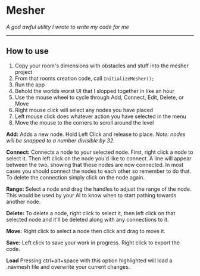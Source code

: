 
Mesher
======
*A god awful utility I wrote to write my code for me*
***

How to use
----
1. Copy your room's dimensions with obstacles and stuff into the mesher project
2. From that rooms creation code, call  `InitializeMesher();`
3. Run the app
4. Behold the worlds worst UI that I slopped together in like an hour
5. Use the mouse wheel to cycle through Add, Connect, Edit, Delete, or Move
6. Right mouse click will select any nodes you have placed
7. Left mouse click does whatever action you have selected in the menu
8. Move the mouse to the corners to scroll around the level


**Add:**
Adds a new node.  Hold Left Click and release to place.  *Note: nodes will be snapped 
to a number divisible by 32.*

**Connect:**
Connects a node to your selected node.  First, right click a node to select it. Then
left click on the node you'd like to connect.  A line will appear between the two, showing
that these nodes are now connected.  In most cases you should connect the nodes to each other
so remember to do that.  To delete the connection simply click on the node again.

**Range:**
Select a node and drag the handles to adjust the range of the node.  This would be used by your AI
to know when to start pathing towards another node.

**Delete:**
To delete a node, right click to select it, then left click on that selected node and it'll be 
deleted along with any connections to it.

**Move:**
Right click to select a node then click and drag to move it.

**Save:**
Left click to save your work in progress.  Right click to export the code.

**Load**
Pressing ctrl+alt+space with this option highlighted will load a .navmesh file and overwrite your current changes.





